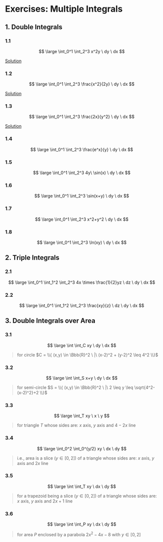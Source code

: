 # Exercises: Multiple Integrals

## 1. Double Integrals

### 1.1

$$
\large
\int_0^1 \int_2^3 x^2y \ dy \ dx
$$

[Solution](https://github.com/damianc/math-notes/blob/master/_excercises/integrals/multiple-integrals/ex-1-1.md)

### 1.2

$$
\large
\int_0^1 \int_2^3 \frac{x^2}{2y} \ dy \ dx
$$

[Solution](https://github.com/damianc/math-notes/blob/master/_excercises/integrals/multiple-integrals/ex-1-2.md)

### 1.3

$$
\large
\int_0^1 \int_2^3 \frac{2x}{y^2} \ dy \ dx
$$

[Solution](https://github.com/damianc/math-notes/blob/master/_excercises/integrals/multiple-integrals/ex-1-3.md)

### 1.4

$$
\large
\int_0^1 \int_2^3 \frac{e^x}{y} \ dy \ dx
$$

### 1.5

$$
\large
\int_0^1 \int_2^3 4y\ \sin(x) \ dy \ dx
$$

### 1.6

$$
\large
\int_0^1 \int_2^3 \sin(x+y) \ dy \ dx
$$

### 1.7

$$
\large
\int_0^1 \int_2^3 x^2+y^2 \ dy \ dx
$$

### 1.8

$$
\large
\int_0^1 \int_2^3 \ln(xy) \ dy \ dx
$$

## 2. Triple Integrals

### 2.1

$$
\large
\int_0^1 \int_1^2 \int_2^3
4x \times \frac{1}{2}yz
\ dz \ dy \ dx
$$

### 2.2

$$
\large
\int_0^1 \int_1^2 \int_2^3
\frac{xy}{z}
\ dz \ dy \ dx
$$

## 3. Double Integrals over Area

### 3.1

$$
\large
\int \int_C xy \ dy \ dx
$$

> for circle $C = \\{ (x,y) \in \Bbb{R}^2 \ |\ (x-2)^2 + (y-2)^2 \leq 4^2 \\}$

### 3.2

$$
\large
\int \int_S x+y \ dy \ dx
$$

> for semi-circle $S = \\{ (x,y) \in \Bbb{R}^2 \ |\ 2 \leq y \leq \sqrt{4^2-(x-2)^2}+2 \\}$

### 3.3

$$
\large
\int_T xy \ x \ y
$$

> for triangle $T$ whose sides are: $x$ axis, $y$ axis and $4-2x$ line

### 3.4

$$
\large
\int_0^2 \int_0^{y/2} xy \ dx \ dy
$$

> i.e., area is a slice ($y \in [0,2]$) of a triangle whose sides are: $x$ axis, $y$ axis and $2x$ line

### 3.5

$$
\large
\int \int_T xy \ dx \ dy
$$

> for a trapezoid being a slice ($y \in [0,2]$) of a triangle whose sides are: $x$ axis, $y$ axis and $2x+1$ line

### 3.6

$$
\large
\int \int_P xy \ dx \ dy
$$

> for area $P$ enclosed by a parabola $2x^2-4x-8$ with $y \in [0,2]$

